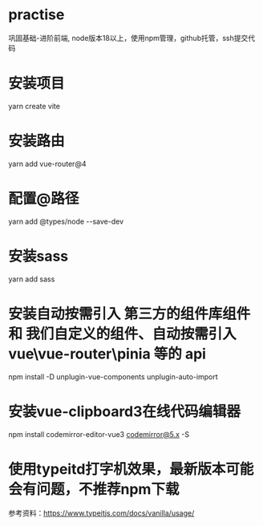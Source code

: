 # practise
巩固基础-进阶前端, node版本18以上，使用npm管理，github托管，ssh提交代码
# 安装项目
 yarn create vite
# 安装路由
yarn add vue-router@4
# 配置@路径
yarn add  @types/node --save-dev
# 安装sass
yarn add sass
# 安装自动按需引入 第三方的组件库组件 和 我们自定义的组件、自动按需引入 vue\vue-router\pinia 等的 api
npm install -D unplugin-vue-components unplugin-auto-import
# 安装vue-clipboard3在线代码编辑器
npm install codemirror-editor-vue3 codemirror@5.x -S
# 使用typeitd打字机效果，最新版本可能会有问题，不推荐npm下载
 <script src="https://unpkg.com/typeit@8.0.1/dist/index.umd.js"></script>
 参考资料：https://www.typeitjs.com/docs/vanilla/usage/